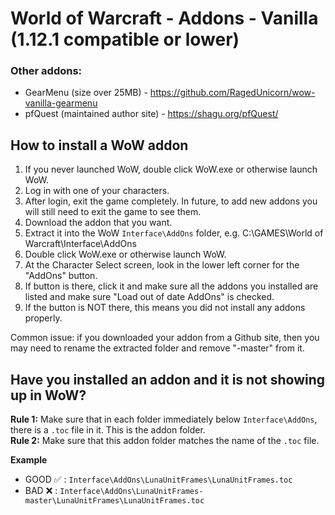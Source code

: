 # World of Warcraft - Addons - Vanilla (1.12.1 compatible or lower)

### Other addons:

* GearMenu (size over 25MB) - https://github.com/RagedUnicorn/wow-vanilla-gearmenu
* pfQuest (maintained author site) - https://shagu.org/pfQuest/

## How to install a WoW addon ##

1. If you never launched WoW, double click WoW.exe or otherwise launch WoW.
2. Log in with one of your characters.
3. After login, exit the game completely. In future, to add new addons you will still need to exit the game to see them.
4. Download the addon that you want.
5. Extract it into the WoW `Interface\AddOns` folder, e.g. C:\GAMES\World of Warcraft\Interface\AddOns
6. Double click WoW.exe or otherwise launch WoW.
7. At the Character Select screen, look in the lower left corner for the "AddOns" button.
8. If button is there, click it and make sure all the addons you installed are listed and make sure "Load out of date AddOns" is checked.
9. If the button is NOT there, this means you did not install any addons properly.

Common issue: if you downloaded your addon from a Github site, then you may need to rename the extracted folder and remove "-master" from it.

## Have you installed an addon and it is not showing up in WoW? ##

**Rule 1:** Make sure that in each folder immediately below `Interface\AddOns`, there is a `.toc` file in it. This is the addon folder.  
**Rule 2:** Make sure that this addon folder matches the name of the `.toc` file.

__Example__
* GOOD :white_check_mark: : `Interface\AddOns\LunaUnitFrames\LunaUnitFrames.toc`
* BAD :x: : `Interface\AddOns\LunaUnitFrames-master\LunaUnitFrames\LunaUnitFrames.toc`
